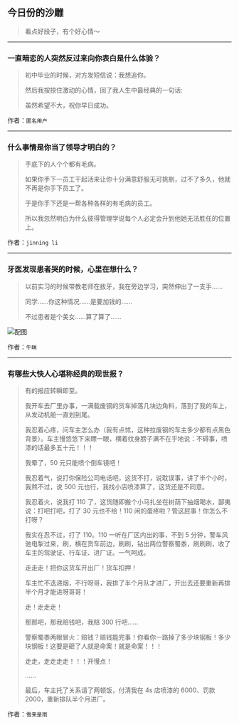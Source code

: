 ## 今日份的沙雕

> 看点好段子，有个好心情～


 
---

### 一直暗恋的人突然反过来向你表白是什么体验？

> 初中毕业的时候，对方发短信说：我想追你。
> 
> 然后我按捺住激动的心情，回了我人生中最经典的一句话:
> 
> 虽然希望不大，祝你早日成功。


作者：`匿名用户`

---

### 什么事情是你当了领导才明白的？

> 手底下的人个个都有毛病。
> 
> 如果你手下一员工干起活来让你十分满意舒服无可挑剔，过不了多久，他就不再是你手下员工了。
> 
> 于是你手下还是一帮各种各样的有毛病的员工。
> 
> 所以我忽然明白为什么彼得管理学说每个人必定会升到他她无法胜任的位置上。


作者：`jinning li`

---

### 牙医发现患者哭的时候，心里在想什么？

> 以前实习的时候带教老师在拔牙，我在旁边学习，突然伸出了一支手……
> 
> 同学……你这种情况……是要加钱的……
> 
> 不过患者是个美女……算了算了……



![配图](http://pic3.zhimg.com/70/v2-889f68a6c56e924a73826fc9706d3046_b.jpg)


作者：`牛眯`

---

### 有哪些大快人心堪称经典的现世报？

> 有的报应转瞬即至。
> 
> 我开车去厂里办事，一满载废钢的货车掉落几块边角料，落到了我的车上，从发动机舱一直划到尾。
> 
> 我忍着心疼，问车主怎么办（我有点怵，这种拉废钢的车主多少都有点黑色背景）。车主慢悠悠下来瞟一眼，横着纹身膀子满不在乎地说：不碍事，喷漆的话最多五十元！！！
> 
> 我晕了，50 元只能喷个倒车镜吧！
> 
> 我忍着气，说打你保险公司电话吧，这货不打，说耽误事，讲了半个小时，我熬不过，说 500 元也行，我找小店喷漆算了，这货还是不同意。
> 
> 我忍着火，说我打 110 了，这货随即搬个小马扎坐在树荫下抽烟喝水，鄙夷说：打吧打吧，打了 30 元也不给！110 闲的蛋疼啦？管这屁事！你怎么不打呀？
> 
> 我实在忍不过，打了 110。110 一听在厂区内出的事，不到 5 分钟，警车风驰电掣过来，刷，横在货车前边，刷刷，钻出两位警察蜀黍，刷刷刷，收了车主的驾驶证、行车证、进厂证。一气呵成。
> 
> 走走走！把你这货车开出厂！货车扣押！
> 
> 车主忙不迭递烟，不行呀哥，我排了半个月队才进厂，开出去还要重新再排半个月才能进呀哥哥！
> 
> 走！走走走！
> 
> 那那吧，那我赔钱吧，我赔 300 行吧……
> 
> 警察蜀黍两眼冒火：赔钱？赔钱能完事！你看你一路掉了多少块钢板！多少块钢板！这要是砸了人就是命案！就是命案！！！
> 
> 走走，走走走走！！！开慢点！
> 
> ……
> 
> 最后，车主托了关系请了两顿饭，付清我在 4s 店喷漆的 6000、罚款 2000，重新排队半个月进厂。


作者：`雪来是雨`